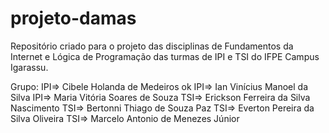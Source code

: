 # projeto-damas

Repositório criado para o projeto das disciplinas de Fundamentos da Internet e Lógica de Programação das turmas de IPI e TSI do IFPE Campus Igarassu.

Grupo:
IPI=> Cibele Holanda de Medeiros ok
IPI=> Ian Vinícius Manoel da Silva
IPI=> Maria Vitória Soares de Souza
TSI=> Erickson Ferreira da Silva Nascimento
TSI=> Bertonni Thiago de Souza Paz
TSI=> Everton Pereira da Silva Oliveira
TSI=> Marcelo Antonio de Menezes Júnior
